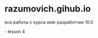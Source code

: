 # razumovich.gihub.io
все работы с курса web-разработчик 10.0


 [](https://classicart54.github.io/razumovich.gihub.io/lesson%204/index.html "kkk") - lesson 4 
 []()
 []()
